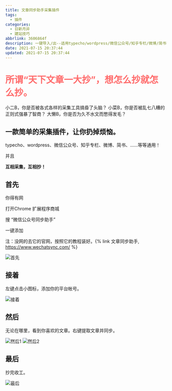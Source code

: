 ```yaml
---
title: 文章同步助手采集插件
tags:
  - 插件
categories:
  - 日新月异
  - 建站技巧
abbrlink: 3606864f
description: 一键导入/出--适用typecho/wordpress/微信公众号/知乎专栏/微博/简书等各种平台
date: 2021-07-15 20:37:44
updated: 2021-07-15 20:37:44
---
```

# <div style="color:#ff6c6c;">所谓“天下文章一大抄”，想怎么抄就怎么抄。</div>

小二B，你是否被各式各样的采集工具搞昏了头脑？
小菜B，你是否被乱七八糟的正则式强暴了智商？
大懒B，你是否为久不水文而憋得发毛？

## 一款简单的采集插件，让你扔掉烦恼。

typecho、wordpress、微信公众号、知乎专栏、微博、简书、……等等通用！

并且

 **互相采集，互相抄！** 

## 首先

你得有网

打开Chrome 扩展程序商城

搜 “微信公众号同步助手”

一键添加

注：没网的去它的官网，按照它的教程装好。{% link 文章同步助手, https://www.wechatsync.com/ %}

 ![首先](https://gcore.jsdelivr.net/npm/wayne-img@latest/blog/imgs/688307059.png) 

## 接着

左键点击小图标，添加你的平台帐号。

 ![接着](https://gcore.jsdelivr.net/npm/wayne-img@latest/blog/imgs/790895509.png) 

## 然后

无论在哪里，看到你喜欢的文章。右键提取文章并同步。

 ![然后1](https://gcore.jsdelivr.net/npm/wayne-img@latest/blog/imgs/211025.png) 
 ![然后2](https://gcore.jsdelivr.net/npm/wayne-img@latest/blog/imgs/2617159269.png) 

## 最后

抄完收工。

 ![最后](https://gcore.jsdelivr.net/npm/wayne-img@latest/blog/imgs/1255273737.png) 